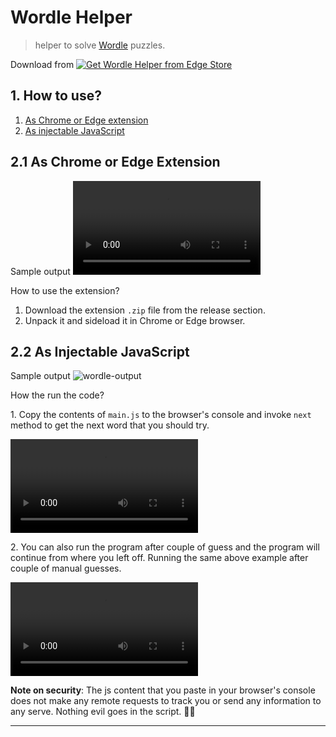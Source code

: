 # Wordle Helper
> helper to solve [Wordle](https://www.powerlanguage.co.uk/wordle/) puzzles.


Download from 
[![Get Wordle Helper from Edge Store](https://user-images.githubusercontent.com/585534/107280673-a5ece780-6a26-11eb-9cc7-9fa9f9f81180.png)](https://microsoftedge.microsoft.com/addons/detail/wordle-helper/agmadmhempamcgcambpeknmafnfopaje)


## 1. How to use?

1. [As Chrome or Edge extension](#21-as-chrome-or-edge-extension)
2. [As injectable JavaScript](#22-as-injectable-javascript)


## 2.1 As Chrome or Edge Extension

Sample output
<video controls>
  <source src="https://user-images.githubusercontent.com/2135089/149009301-7619aef2-3aef-428d-a7c2-ec8d9c9a9c85.mp4" type="video/mp4">
  Your browser does not support the video tag.
</video>

How to use the extension? 

1. Download the extension `.zip` file from the release section.
2. Unpack it and sideload it in Chrome or Edge browser.

## 2.2 As Injectable JavaScript

Sample output
![wordle-output](https://user-images.githubusercontent.com/2135089/148901799-a9248d0d-eb12-4aa1-ad92-7a7c0b040aa9.png)

How the run the code?

1\. Copy the contents of `main.js` to the browser's console and invoke `next` method to get the next word that you should try.

<video controls>
  <source src="https://user-images.githubusercontent.com/2135089/148898584-16010471-0d94-4170-bd00-33c8e6afaf31.mp4" type="video/mp4">
  Your browser does not support the video tag.
</video>

2\. You can also run the program after couple of guess and the program will continue from where you left off. Running the same above example after couple of manual guesses.

<video controls>
  <source src="https://user-images.githubusercontent.com/2135089/148899664-8c36c759-4609-48b2-aa89-7bc4937b70c1.mp4">
  Your browser does not support the video tag.
</video>

**Note on security**: The js content that you paste in your browser's console does not make any remote requests to track you or send any information to any serve. Nothing evil goes in the script. 🚫😈

---
